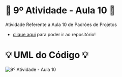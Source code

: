 # 🚀 9º Atividade - Aula 10 🚀
Atividade Referente a Aula 10 de Padrões de Projetos

- [clique aqui](https://github.com/Hugo-Machado02/padroes-projeto-atividades/tree/9º-Atividade-Aula-10/src) para poder ir ao repositório!

#  :bulb: UML do Código :bulb:
![9º Atividade - Aula 10](https://github.com/user-attachments/assets/95a27bdb-ef75-43b0-8302-793308cc6524)
